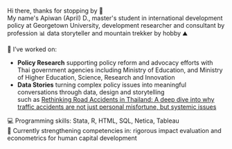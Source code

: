 Hi there, thanks for stopping by 👋
<br />
My name's Apiwan (April) D., master's student in international development policy at Georgetown University, development researcher and consultant by profession 📊 data storyteller and mountain trekker by hobby ⛰️

📌 I’ve worked on:
- **Policy Research** supporting policy reform and advocacy efforts with Thai government agencies including Ministry of Education, and Ministry of Higher Education, Science, Research and Innovation
- **Data Stories** turning complex policy issues into meaningful conversations through data, design and storytelling <br />
such as [Rethinking Road Accidents in Thailand: A deep dive into why traffic accidents are not just personal misfortune, but systemic issues](https://betterroad.thailandfuture.org) 

💻 Programming skills: Stata, R, HTML, SQL, Netica, Tableau <br />
🌱 Currently strengthening competencies in: rigorous impact evaluation and econometrics for human capital development <br />
